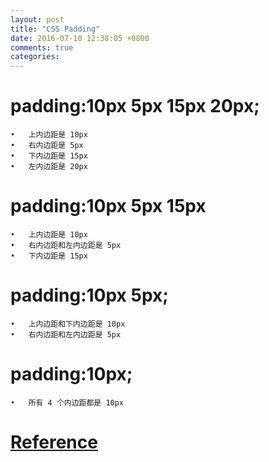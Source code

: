 ```yaml
---
layout: post
title: "CSS Padding"
date: 2016-07-10 12:38:05 +0800
comments: true
categories: 
---
```


# padding:10px 5px 15px 20px;


	•	上内边距是 10px
	•	右内边距是 5px
	•	下内边距是 15px
	•	左内边距是 20px
	
	
# padding:10px 5px 15px

  	•	上内边距是 10px
	•	右内边距和左内边距是 5px
	•	下内边距是 15px


# padding:10px 5px;

  	•	上内边距和下内边距是 10px
	•	右内边距和左内边距是 5px
	
	
# padding:10px;
  
	•	所有 4 个内边距都是 10px

# [Reference](http://www.w3school.com.cn/cssref/pr_padding.asp)

